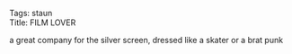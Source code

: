 Tags: staun  
Title: FILM LOVER  
  
a great company for the silver screen, dressed like a skater or a brat punk